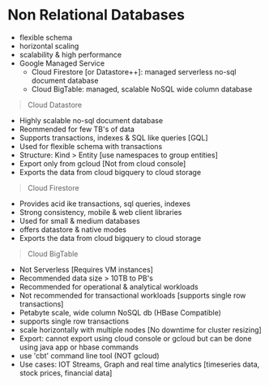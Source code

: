 # Non Relational Databases
- flexible schema
- horizontal scaling
- scalability & high performance
- Google Managed Service
  - Cloud Firestore [or Datastore++]: managed serverless no-sql document database
  - Cloud BigTable: managed, scalable NoSQL wide column database

> Cloud Datastore
- Highly scalable no-sql document database
- Reommended for few TB's of data
- Supports transactions, indexes & SQL like queries [GQL]
- Used for flexible schema with transactions
- Structure: Kind > Entity [use namespaces to group entities]
- Export only from gcloud [Not from cloud console]
- Exports the data from cloud bigquery to cloud storage
 
> Cloud Firestore
- Provides acid ike transactions, sql queries, indexes
- Strong consistency, mobile & web client libraries
- Used for small & medium databases
- offers datastore & native modes
- Exports the data from cloud bigquery to cloud storage

> Cloud BigTable
- Not Serverless [Requires VM instances]
- Recommended data size > 10TB to PB's
- Recommended for operational & analytical workloads
- Not recommended for transactional workloads [supports single row transactions] 
- Petabyte scale, wide column NoSQL db (HBase Compatible)
- supports single row transactions
- scale horizontally with multiple nodes [No downtime for cluster resizing]
- Export: cannot export using cloud console or gcloud but can be done using java app or hbase commands
- use 'cbt' command line tool (NOT gcloud)
- Use cases: IOT Streams, Graph and real time analytics [timeseries data, stock prices, financial data]
